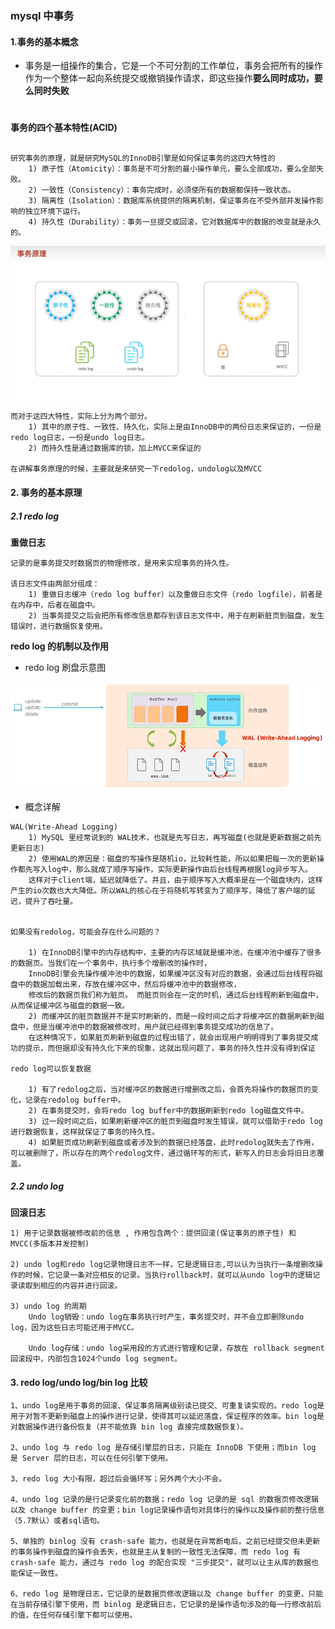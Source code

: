 ### mysql 中事务

#### 1.事务的基本概念

- 事务是一组操作的集合，它是一个不可分割的工作单位，事务会把所有的操作作为一个整体一起向系统提交或撤销操作请求，即这些操作**要么同时成功，要么同时失败**

<h1></h1>

**事务的四个基本特性(ACID)**

```text

研究事务的原理，就是研究MySQL的InnoDB引擎是如何保证事务的这四大特性的
    1) 原子性（Atomicity）：事务是不可分割的最小操作单元，要么全部成功，要么全部失败。
    2) 一致性（Consistency）：事务完成时，必须使所有的数据都保持一致状态。
    3) 隔离性（Isolation）：数据库系统提供的隔离机制，保证事务在不受外部并发操作影响的独立环境下运行。
    4) 持久性（Durability）：事务一旦提交或回滚，它对数据库中的数据的改变就是永久的。
```

![image](./image/%E4%BA%8B%E5%8A%A1%E7%9A%84%E5%9B%9B%E4%B8%AA%E7%89%B9%E6%80%A7.png)

```text
而对于这四大特性，实际上分为两个部分。 
    1) 其中的原子性、一致性、持久化，实际上是由InnoDB中的两份日志来保证的，一份是redo log日志，一份是undo log日志。 
    2) 而持久性是通过数据库的锁，加上MVCC来保证的

在讲解事务原理的时候，主要就是来研究一下redolog，undolog以及MVCC
```

#### 2. 事务的基本原理

##### 2.1 redo log

**重做日志**
```text
记录的是事务提交时数据页的物理修改，是用来实现事务的持久性。

该日志文件由两部分组成：
    1) 重做日志缓冲（redo log buffer）以及重做日志文件（redo logfile），前者是在内存中，后者在磁盘中。
    2) 当事务提交之后会把所有修改信息都存到该日志文件中，用于在刷新脏页到磁盘，发生错误时，进行数据恢复使用。
```

**redo log 的机制以及作用**
- redo log 刷盘示意图

![image](./image/read%20log.png)

- 概念详解
```text
WAL(Write-Ahead Logging)
    1) MySQL 里经常说到的 WAL技术，也就是先写日志，再写磁盘(也就是更新数据之前先更新日志)
    2) 使用WAL的原因是：磁盘的写操作是随机io，比较耗性能，所以如果把每一次的更新操作都先写入log中，那么就成了顺序写操作，实际更新操作由后台线程再根据log异步写入。
    这样对于client端，延迟就降低了。并且，由于顺序写入大概率是在一个磁盘块内，这样产生的io次数也大大降低。所以WAL的核心在于将随机写转变为了顺序写，降低了客户端的延迟，提升了吞吐量。


如果没有redolog，可能会存在什么问题的？

    1) 在InnoDB引擎中的内存结构中，主要的内存区域就是缓冲池，在缓冲池中缓存了很多的数据页。当我们在一个事务中，执行多个增删改的操作时，
    InnoDB引擎会先操作缓冲池中的数据，如果缓冲区没有对应的数据，会通过后台线程将磁盘中的数据加载出来，存放在缓冲区中，然后将缓冲池中的数据修改，
    修改后的数据页我们称为脏页。 而脏页则会在一定的时机，通过后台线程刷新到磁盘中，从而保证缓冲区与磁盘的数据一致。
    2) 而缓冲区的脏页数据并不是实时刷新的，而是一段时间之后才将缓冲区的数据刷新到磁盘中，但是当缓冲池中的数据被修改时，用户就已经得到事务提交成功的信息了。
    在这种情况下，如果脏页刷新到磁盘的过程出错了，就会出现用户明明得到了事务提交成功的提示，而但据却没有持久化下来的现象，这就出现问题了，事务的持久性并没有得到保证

redo log可以恢复数据
    
    1) 有了redolog之后，当对缓冲区的数据进行增删改之后，会首先将操作的数据页的变化，记录在redolog buffer中。
    2) 在事务提交时，会将redo log buffer中的数据刷新到redo log磁盘文件中。
    3) 过一段时间之后，如果刷新缓冲区的脏页到磁盘时发生错误，就可以借助于redo log进行数据恢复，这样就保证了事务的持久性。
    4) 如果脏页成功刷新到磁盘或者涉及到的数据已经落盘，此时redolog就失去了作用，可以被删除了，所以存在的两个redolog文件，通过循环写的形式，新写入的日志会将旧日志覆盖。
```
##### 2.2 undo log
**回滚日志**
```text
1) 用于记录数据被修改前的信息 , 作用包含两个：提供回滚(保证事务的原子性) 和MVCC(多版本并发控制)

2) undo log和redo log记录物理日志不一样，它是逻辑日志,可以认为当执行一条增删改操作的时候，它记录一条对应相反的记录。当执行rollback时，就可以从undo log中的逻辑记录读取到相应的内容并进行回滚。

3) undo log 的周期
    Undo log销毁：undo log在事务执行时产生，事务提交时，并不会立即删除undo log，因为这些日志可能还用于MVCC。

    Undo log存储：undo log采用段的方式进行管理和记录，存放在 rollback segment回滚段中，内部包含1024个undo log segment。
```


#### 3. redo log/undo log/bin log 比较

```text
1、undo log是用于事务的回滚、保证事务隔离级别读已提交、可重复读实现的。redo log是用于对暂不更新到磁盘上的操作进行记录，使得其可以延迟落盘，保证程序的效率。bin log是对数据操作进行备份恢复（并不能依靠 bin log 直接完成数据恢复）。

2、undo log 与 redo log 是存储引擎层的日志，只能在 InnoDB 下使用；而bin log 是 Server 层的日志，可以在任何引擎下使用。

3、redo log 大小有限，超过后会循环写；另外两个大小不会。

4、undo log 记录的是行记录变化前的数据；redo log 记录的是 sql 的数据页修改逻辑以及 change buffer 的变更；bin log记录操作语句对具体行的操作以及操作前的整行信息（5.7默认）或者sql语句。

5、单独的 binlog 没有 crash-safe 能力，也就是在异常断电后，之前已经提交但未更新的事务操作到磁盘的操作会丢失，也就是主从复制的一致性无法保障，而 redo log 有 crash-safe 能力，通过与 redo log 的配合实现 "三步提交"，就可以让主从库的数据也能保证一致性。

6、redo log 是物理日志，它记录的是数据页修改逻辑以及 change buffer 的变更，只能在当前存储引擎下使用，而 binlog 是逻辑日志，它记录的是操作语句涉及的每一行修改前后的值，在任何存储引擎下都可以使用。

```